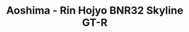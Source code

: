 ---
layout: product
title: "Aoshima - Rin Hojyo BNR32 Skyline GT-R"
price: "TBA" 
desc: "N/A"
img_path: "/assets/img/AO11577.jpg"
brand: "N/A"
available: false
special_offer: false
new: false
soon: false
cat: "010000"
subcat: "013700"
subsubcat: "0N/A"
sifra: "AO11577"
popular: false
---